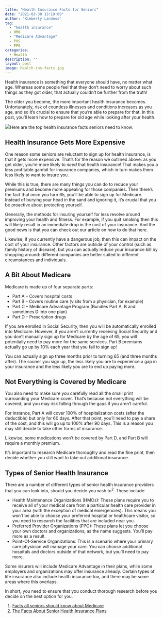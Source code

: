 ```yaml
---
title: "Health Insurance Facts for Seniors"
date: "2021-03-30 13:19:00"
author: "Kimberly Landess"
tag:
  - "health insurance"
  - HMO
  - "Medicare Advantage"
  - POS
  - PPO
categories:
  - Health
description: ""
layout: post
image: health-ins-facts.jpg
---
```


Health insurance is something that everyone should have, no matter what age. Whereas some people feel that they don’t need to worry about such things as they got older, that actually couldn’t be further from the truth!

The older you become, the more important health insurance becomes. Unfortunately, risk of countless illnesses and conditions increases as you age, and so it’s crucial to ensure that you’re able to prepare for that. In this post, you’ll learn how to prepare for old age while looking after your health.

![](../uploads/2021/01/health-ins-facts-1024x683.jpg)Here are the top health insurance facts seniors need to know.

## Health Insurance Gets More Expensive

One reason some seniors are reluctant to sign up for health insurance, is that it gets more expensive. That’s for the reason we outlined above: as you get older, you’re more likely to _need_ that health insurance! That makes you a less profitable gambit for insurance companies, which in turn makes them less likely to want to insure you.

While this is true, there are many things you can do to reduce your premiums and become more appealing for those companies. Then there’s the fact that once you turn 65, you’ll be able to sign up for Medicare. Instead of burying your head in the sand and ignoring it, it’s crucial that you be proactive about protecting yourself.

Generally, the methods for insuring yourself for less revolve around improving your health and fitness. For example, if you quit smoking then this will likely result in an immediate drop in the cost of your insurance. And the good news is that you can check out our article on how to do that here.

Likewise, if you currently have a dangerous job, then this can impact on the cost of your insurance. Other factors are outside of your control (such as family history of disease), but you can actually reduce your insurance bill by shopping around: different companies are better suited to different circumstances and individuals.

## A Bit About Medicare

Medicare is made up of four separate parts:

- Part A – Covers hospital costs
- Part B – Covers routine care (visits from a physician, for example)
- Part C – Medicare Advantage Program (Bundles Part A, B and sometimes D into one plan)
- Part D – Prescription drugs

If you are enrolled in Social Security, then you will be automatically enrolled into Medicare. However, if you aren’t currently receiving Social Security and you don’t manually sign up for Medicare by the age of 65, you will potentially need to pay more for the same services. Part B premiums actually go up by 10% each year that you fail to sign up!

You can actually sign up three months prior to turning 65 (and three months after). The sooner you sign up, the less likely you are to experience a gap in your insurance and the less likely you are to end up paying more.

## Not Everything is Covered by Medicare

You also need to make sure you carefully read all the small print surrounding your Medicare cover. That’s because not everything will be covered, and you may risk falling through the gaps if you aren’t careful.

For instance, Part A will cover 100% of hospitalization costs (after the deductible) but only for 60 days. After that point, you’ll need to pay a share of the cost, and this will go up to 100% after 90 days. This is a reason you may still decide to take other forms of insurance.

Likewise, some medications won’t be covered by Part D, and Part B will require a monthly premium.

It’s important to research Medicare thoroughly and read the fine print, then decide whether you still want to take out additional insurance.

## Types of Senior Health Insurance

There are a number of different types of senior health insurance providers that you can look into, should you decide you wish to<sup>2</sup>. These include:

- Health Maintenance Organizations (HMOs): These plans require you to receive all of your medical care from a particular health care provider in your area (with the exception of medical emergencies). This means you won’t be able to choose your preferred hospital or healthcare visitor, so you need to research the facilities that are included near you.
- Preferred Provider Organizations (PPO): These plans let you choose your own doctors and organizations, as the name suggests. You’ll pay more as a result.
- Point-Of-Service Organizations: This is a scenario where your primary care physician will manage your care. You can choose additional hospitals and doctors outside of that network, but you’ll need to pay more.

Some insurers will include Medicare Advantage in their plans, while some employers and organizations may offer insurance already. Certain types of life insurance also include health insurance too, and there may be some areas where this overlaps.

In short, you need to ensure that you conduct thorough research before you decide on the best option for you.

1. [Facts all seniors should know about Medicare](https://www.fool.com/retirement/2017/10/13/12-facts-all-seniors-should-know-about-medicare.aspx)
2. [The Facts About Senior Health Insurance Plans](https://www.everydayhealth.com/senior-health/senior-health-insurance-plans.aspx)
